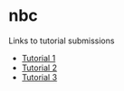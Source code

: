 # nbc

Links to tutorial submissions

* [Tutorial 1](./tutorial1/README.md)
* [Tutorial 2](./tutorial2/README.md)
* [Tutorial 3](./tutorial3/README.md)
